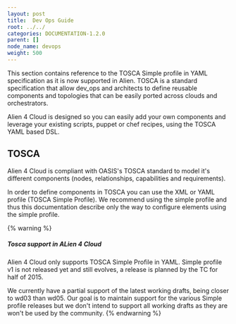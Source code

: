 ```yaml
---
layout: post
title:  Dev Ops Guide
root: ../../
categories: DOCUMENTATION-1.2.0
parent: []
node_name: devops
weight: 500
---
```


This section contains reference to the TOSCA Simple profile in YAML specification as it is now supported in Alien. TOSCA is a standard specification that allow dev_ops and architects to define reusable components and topologies that can be easily ported across clouds and orchestrators.

Alien 4 Cloud is designed so you can easily add your own components and leverage your existing scripts, puppet or chef recipes, using the TOSCA YAML based DSL.

## TOSCA

Alien 4 Cloud is compliant with OASIS's TOSCA standard to model it's different components (nodes, relationships, capabilities and requirements).

In order to define components in TOSCA you can use the XML or YAML profile (TOSCA Simple Profile). We recommend using the simple profile and thus this documentation describe only the way to configure elements using the simple profile.

{% warning %}
<h5>Tosca support in ALien 4 Cloud</h5>
Alien 4 Cloud only supports TOSCA Simple Profile in YAML. Simple profile v1 is not released yet and still evolves, a release is planned by the TC for half of 2015.

We currently have a partial support of the latest working drafts, being closer to wd03 than wd05. Our goal is to maintain support for the various Simple profile releases but we don't intend to support all working drafts as they are won't be used by the community.
{% endwarning %}
